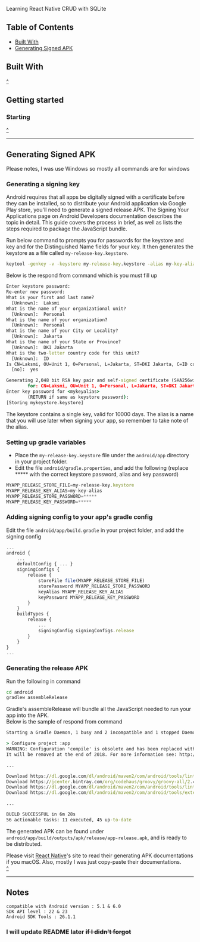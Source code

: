 Learning React Native CRUD with SQLite


## Table of Contents
* [Built With](#built-with)
* [Generating Signed APK](#generating-signed-apk)



## Built With ##
[^](#table-of-contents)   



## Getting started

### Starting   

[^](#table-of-contents)   



---



## Generating Signed APK ##
Please notes, I was use Windows so mostly all commands are for windows   


### Generating a signing key   
Android requires that all apps be digitally signed with a certificate before they can be installed, so to distribute your Android application via Google Play store, you'll need to generate a signed release APK. The Signing Your Applications page on Android Developers documentation describes the topic in detail. This guide covers the process in brief, as well as lists the steps required to package the JavaScript bundle.   
   
Run below command to prompts you for passwords for the keystore and key and for the Distinguished Name fields for your key. It then generates the keystore as a file called `my-release-key.keystore`.   

```cmd
keytool -genkey -v -keystore my-release-key.keystore -alias my-key-alias -keyalg RSA -keysize 2048 -validity 10000
```

Below is the respond from command which is you must fill up   

```cmd
Enter keystore password:
Re-enter new password:
What is your first and last name?
  [Unknown]:  Laksmi
What is the name of your organizational unit?
  [Unknown]:  Personal
What is the name of your organization?
  [Unknown]:  Personal
What is the name of your City or Locality?
  [Unknown]:  Jakarta
What is the name of your State or Province?
  [Unknown]:  DKI Jakarta
What is the two-letter country code for this unit?
  [Unknown]:  ID
Is CN=Laksmi, OU=Unit 1, O=Personal, L=Jakarta, ST=DKI Jakarta, C=ID correct?
  [no]:  yes

Generating 2,048 bit RSA key pair and self-signed certificate (SHA256withRSA) with a validity of 10,000 days
        for: CN=Laksmi, OU=Unit 1, O=Personal, L=Jakarta, ST=DKI Jakarta, C=ID
Enter key password for <mykeyalias>
        (RETURN if same as keystore password):
[Storing mykeystore.keystore]
```

The keystore contains a single key, valid for 10000 days. The alias is a name that you will use later when signing your app, so remember to take note of the alias.   



### Setting up gradle variables   
* Place the `my-release-key.keystore` file under the `android/app` directory in your project folder.
* Edit the file `android/gradle.properties`, and add the following (replace ***** with the correct keystore password, alias and key password)

```js
MYAPP_RELEASE_STORE_FILE=my-release-key.keystore
MYAPP_RELEASE_KEY_ALIAS=my-key-alias
MYAPP_RELEASE_STORE_PASSWORD=*****
MYAPP_RELEASE_KEY_PASSWORD=*****
```   



### Adding signing config to your app's gradle config
Edit the file `android/app/build.gradle` in your project folder, and add the signing config
```js
...
android {
    ...
    defaultConfig { ... }
    signingConfigs {
        release {
            storeFile file(MYAPP_RELEASE_STORE_FILE)
            storePassword MYAPP_RELEASE_STORE_PASSWORD
            keyAlias MYAPP_RELEASE_KEY_ALIAS
            keyPassword MYAPP_RELEASE_KEY_PASSWORD
        }
    }
    buildTypes {
        release {
            ...
            signingConfig signingConfigs.release
        }
    }
}
...
```



### Generating the release APK
Run the following in command
```cmd
cd android
gradlew assembleRelease
```

Gradle's assembleRelease will bundle all the JavaScript needed to run your app into the APK.   
Below is the sample of respond from command   
```cmd
Starting a Gradle Daemon, 1 busy and 2 incompatible and 1 stopped Daemons could not be reused, use --status for details

> Configure project :app
WARNING: Configuration 'compile' is obsolete and has been replaced with 'implementation' and 'api'.
It will be removed at the end of 2018. For more information see: http://d.android.com/r/tools/update-dependency-configurations.html

...

Download https://dl.google.com/dl/android/maven2/com/android/tools/lint/lint-gradle/26.1.4/lint-gradle-26.1.4.pom
Download https://jcenter.bintray.com/org/codehaus/groovy/groovy-all/2.4.12/groovy-all-2.4.12.pom
Download https://dl.google.com/dl/android/maven2/com/android/tools/lint/lint/26.1.4/lint-26.1.4.pom
Download https://dl.google.com/dl/android/maven2/com/android/tools/external/org-jetbrains/uast/26.1.4/uast-26.1.4.pom

...

BUILD SUCCESSFUL in 6m 28s
56 actionable tasks: 11 executed, 45 up-to-date
```

The generated APK can be found under `android/app/build/outputs/apk/release/app-release.apk`, and is ready to be distributed.   


Please visit [React Native](https://facebook.github.io/react-native/docs/signed-apk-android)'s site to read their generating APK documentations if you macOS. Also, mostly I was just copy-paste their documentations.   
[^](#table-of-contents)   



---



## Notes ##

```
compatible with Android version : 5.1 & 6.0   
SDK API level : 22 & 23   
Android SDK Tools : 26.1.1   
```

### I will update README later ~~if I didn't forgot~~

